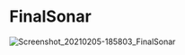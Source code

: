 # FinalSonar
![Screenshot_20210205-185803_FinalSonar](https://user-images.githubusercontent.com/54513036/107064835-ae55e000-67e4-11eb-8832-e03ee701316f.png)

